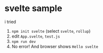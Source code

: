 # svelte sample

i tried

1. `npm init svelte` (select `svelte`, `rollup`)
2. edit `App.svelte`, `test.js`
3. `npm run dev`
4. No error! And browser shows `Hello svelte`
